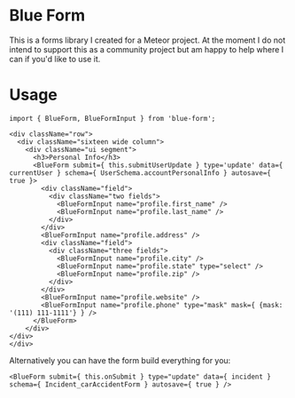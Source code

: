 # Blue Form

This is a forms library I created for a Meteor project. At the moment I do not intend to support this as a community project but am happy to help where I can if you'd like to use it.

# Usage

```
import { BlueForm, BlueFormInput } from 'blue-form';

<div className="row">
  <div className="sixteen wide column">
    <div className="ui segment">
      <h3>Personal Info</h3>
      <BlueForm submit={ this.submitUserUpdate } type='update' data={ currentUser } schema={ UserSchema.accountPersonalInfo } autosave={ true }>
        <div className="field">
          <div className="two fields">
            <BlueFormInput name="profile.first_name" />
            <BlueFormInput name="profile.last_name" />
          </div>
        </div>
        <BlueFormInput name="profile.address" />
        <div className="field">
          <div className="three fields">
            <BlueFormInput name="profile.city" />
            <BlueFormInput name="profile.state" type="select" />
            <BlueFormInput name="profile.zip" />
          </div>
        </div>
        <BlueFormInput name="profile.website" />
        <BlueFormInput name="profile.phone" type="mask" mask={ {mask: '(111) 111-1111'} } />
      </BlueForm>
    </div>
</div>
</div>

```

Alternatively you can have the form build everything for you:

```
<BlueForm submit={ this.onSubmit } type="update" data={ incident } schema={ Incident_carAccidentForm } autosave={ true } />

```
